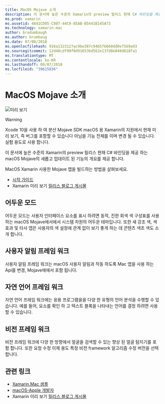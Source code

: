 ```yaml
---
title: MacOS Mojave 소개
description: 이 문서에 높은 수준의 Xamarin의 preview 릴리스 현재 C# 바인딩을 제공 하는 macOS Mojave의 새롭고 업데이트 된 기능의 개요를 제공 합니다.
ms.prod: xamarin
ms.assetid: 4A41CD85-C807-44C9-85AB-B5441B145A73
ms.technology: xamarin-mac
author: bradumbaugh
ms.author: brumbaug
ms.date: 07/08/2018
ms.openlocfilehash: 916a1323127ac9be387c9465fb660dd0e7569a93
ms.sourcegitcommit: 12d48cdf99f0d916536d562e137d0e840d818fa1
ms.translationtype: MT
ms.contentlocale: ko-KR
ms.lasthandoff: 08/07/2018
ms.locfileid: "39615836"
---
```

# <a name="introduction-to-macos-mojave"></a>MacOS Mojave 소개

![미리 보기](~/media/shared/preview.png)

> [!WARNING]
> Xcode 10을 사용 하 여 분산 Mojave SDK macOS 용 Xamarin의 지원에서 현재 미리 보기, 즉 버그를 포함할 수 있습니다 아님을 기능 전체를 이며 변경 될 수 있습니다. 실험 용도로 사용 합니다.

이 문서에 높은 수준의 Xamarin의 preview 릴리스 현재 C# 바인딩을 제공 하는 macOS Mojave의 새롭고 업데이트 된 기능의 개요를 제공 합니다.

MacOS Xamarin 사용한 Mojave 앱을 빌드하는 방법을 살펴보세요.

- [시작 가이드](~/mac/platform/introduction-to-macos-mojave/get-started.md)
- Xamarin 미리 보기 [릴리스 블로그 게시물](https://releases.xamarin.com/preview-release-xcode-10-beta-5/)

## <a name="dark-mode"></a>어두운 모드

어두운 모드는 사용자 인터페이스 요소를 표시 하려면 동적, 진한 회색 색 구성표를 사용 하는 macOS Mojave에서에서 시스템 차원의 어두운 테마입니다. 또한 새 강조 색, 색 효과 및 타사 앱은 사용자의 색 설정에 관계 없이 보기 좋게 하는 데 콘텐츠 색조 색도 소개 합니다.

## <a name="user-notifications-framework"></a>사용자 알림 프레임 워크

사용자 알림 프레임 워크는 macOS 사용자 알림과 작동 하도록 Mac 앱을 사용 하는 Api를 변경, Mojave에에서 포함 됩니다.

## <a name="natural-language-framework"></a>자연 언어 프레임 워크

자연 언어 프레임 워크에는 응용 프로그램을을 다양 한 유형의 언어 분석을 수행할 수 있습니다. 예를 들어, 요소를 확인 하 고 텍스트 블록을 나타내는 언어를 결정 하려면 사용할 수 있습니다.

## <a name="vision-framework"></a>비전 프레임 워크

비전 프레임 워크에 다양 한 방향에서 얼굴을 검색할 수 있는 향상 된 얼굴 탐지기를 포함 합니다. 또한 요청 수정 이제 용도 특정 비전 framework 알고리즘 수정 버전을 선택 합니다.

## <a name="related-links"></a>관련 링크

- [Xamarin.Mac 샘플](https://developer.xamarin.com/samples/mac/)
- [macOS-Apple 개발자](https://developer.apple.com/macos/)
- Xamarin 미리 보기 [릴리스 블로그 게시물](https://releases.xamarin.com/preview-release-xcode-10-beta-5/)
